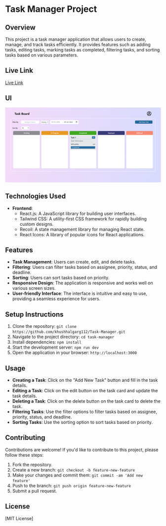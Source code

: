 # Task Manager Project

## Overview

This project is a task manager application that allows users to create, manage, and track tasks efficiently. It provides features such as adding tasks, editing tasks, marking tasks as completed, filtering tasks, and sorting tasks based on various parameters.

## Live Link
[Live Link](https://taskmanagersort.netlify.app/)

## UI

![UI](ui.png)


## Technologies Used

- **Frontend**:
  - React.js: A JavaScript library for building user interfaces.
  - Tailwind CSS: A utility-first CSS framework for rapidly building custom designs.
  - Recoil: A state management library for managing React state.
  - React Icons: A library of popular icons for React applications.

## Features

- **Task Management**: Users can create, edit, and delete tasks.
- **Filtering**: Users can filter tasks based on assignee, priority, status, and deadline.
- **Sorting**: Users can sort tasks based on priority.
- **Responsive Design**: The application is responsive and works well on various screen sizes.
- **User-friendly Interface**: The interface is intuitive and easy to use, providing a seamless experience for users.

## Setup Instructions

1. Clone the repository: `git clone https://github.com/khushhalgarg112/Task-Manager.git`
2. Navigate to the project directory: `cd task-manager`
3. Install dependencies: `npm install`
4. Start the development server: `npm run dev`
5. Open the application in your browser: `http://localhost:3000`

## Usage

- **Creating a Task**: Click on the "Add New Task" button and fill in the task details.
- **Editing a Task**: Click on the edit button on the task card and update the task details.
- **Deleting a Task**: Click on the delete button on the task card to delete the task.
- **Filtering Tasks**: Use the filter options to filter tasks based on assignee, priority, status, and deadline.
- **Sorting Tasks**: Use the sorting option to sort tasks based on priority.

## Contributing

Contributions are welcome! If you'd like to contribute to this project, please follow these steps:

1. Fork the repository.
2. Create a new branch: `git checkout -b feature-new-feature`
3. Make your changes and commit them: `git commit -am 'Add new feature'`
4. Push to the branch: `git push origin feature-new-feature`
5. Submit a pull request.

## License

[MIT License]


